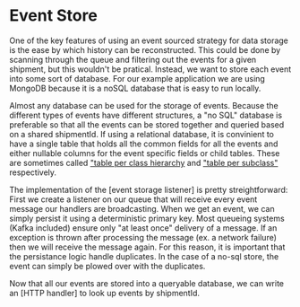 
# Event Store

One of the key features of using an event sourced strategy for data storage is the ease by which history can be reconstructed.
This could be done by scanning through the queue and filtering out the events for a given shipment, but this wouldn't be pratical.
Instead, we want to store each event into some sort of database.
For our example application we are using MongoDB because it is a noSQL database that is easy to run locally.

Almost any database can be used for the storage of events.
Because the different types of events have different structures, a "no SQL" database is preferable so that all the events can be stored together and queried based on a shared shipmentId.
If using a relational database, it is convinient to have a single table that holds all the common fields for all the events and either nullable columns for the event specific fields or child tables.
These are sometimes called ["table per class hierarchy](https://docs.jboss.org/hibernate/core/3.3/reference/en-US/html/inheritance.html#inheritance-tableperclass) and ["table per subclass"](https://docs.jboss.org/hibernate/core/3.3/reference/en-US/html/inheritance.html#inheritance-tablepersubclass) respectively.

The implementation of the [event storage listener] is pretty streightforward:
First we create a listener on our queue that will receive every event message our handlers are broadcasting.
When we get an event, we can simply persist it using a deterministic primary key.
Most queueing systems (Kafka included) ensure only "at least once" delivery of a message.
If an exception is thrown after processing the message (ex. a network failure) then we will receive the message again.
For this reason, it is important that the persistance logic handle duplicates.
In the case of a no-sql store, the event can simply be plowed over with the duplicates.

Now that all our events are stored into a queryable database, we can write an [HTTP handler] to look up events by shipmentId.

